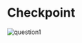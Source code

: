 # Checkpoint
![question1](https://github.com/ali8700/Checkpoint/assets/135987875/1553dbc8-26c6-4b39-8d32-5e5ac59a5a9c)
